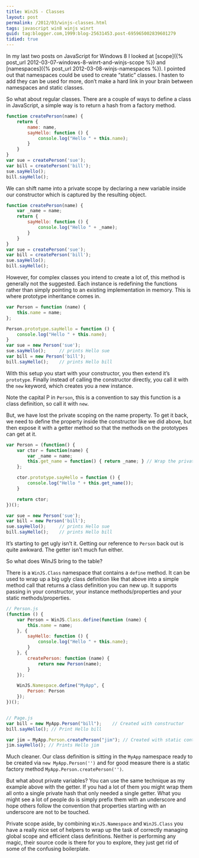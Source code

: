 ```yaml
---
title: WinJS - Classes
layout: post
permalink: /2012/03/winjs-classes.html
tags: javascript win8 winjs winrt
guid: tag:blogger.com,1999:blog-25631453.post-695965002839601279
tidied: true
---
```



In my last two posts on JavaScript for Windows 8 I looked at [scope]({% post_url 2012-03-07-windows-8-winrt-and-winjs-scope %}) and [namespaces]({% post_url 2012-03-08-winjs-namespaces %}). I pointed out that namespaces could be used to create “static” classes. I hasten to add they can be used for more, don’t make a hard link in your brain between namespaces and static classes.

So what about regular classes. There are a couple of ways to define a class in JavaScript, a simple way is to return a hash from a factory method.


```javascript
function createPerson(name) {
    return {
        name: name,
        sayHello: function () {
            console.log("Hello " + this.name);
        }
    }
}
var sue = createPerson('sue');
var bill = createPerson('bill');
sue.sayHello();
bill.sayHello();
```  

We can shift name into a private scope by declaring a new variable inside our constructor which is captured by the resulting object.


```javascript
function createPerson(name) {
    var _name = name;
    return {
        sayHello: function () {
            console.log("Hello " + _name);
        }
    }
}
var sue = createPerson('sue');
var bill = createPerson('bill');
sue.sayHello();
bill.sayHello();
```  

However, for complex classes you intend to create a lot of, this method is generally not the suggested. Each instance is redefining the functions rather than simply pointing to an existing implementation in memory. This is where prototype inheritance comes in.

```javascript
var Person = function (name) {
    this.name = name;
};

Person.prototype.sayHello = function () {
    console.log("Hello " + this.name);
}
var sue = new Person('sue');
sue.sayHello();     // prints Hello sue
var bill = new Person('bill');
bill.sayHello();    // prints Hello bill

```

With this setup you start with your constructor, you then extend it’s `prototype`. Finally instead of calling the constructor directly, you call it with the `new` keyword, which creates you a new instance.

Note the capital P in `Person`, this is a convention to say this function is a class definition, so call it with `new`.

But, we have lost the private scoping on the name property. To get it back, we need to define the property inside the constructor like we did above, but then expose it with a getter method so that the methods on the prototypes can get at it.

```javascript
var Person = (function() {
    var ctor = function(name) {
        var _name = name;
        this.get_name = function() { return _name; } // Wrap the private variable with a getter
    };

    ctor.prototype.sayHello = function () {
        console.log("Hello " + this.get_name());
    }

    return ctor;
})();

var sue = new Person('sue');
var bill = new Person('bill');
sue.sayHello();     // prints Hello sue
bill.sayHello();    // prints Hello bill

```  

It’s starting to get ugly isn’t it. Getting our reference to `Person` back out is quite awkward. The getter isn't much fun either.

So what does WinJS bring to the table?

There is a `WinJS.Class` namespace that contains a `define` method. It can be used to wrap up a big ugly class definition like that above into a simple method call that returns a class definition you can new up. It supports passing in your constructor, your instance methods/properties and your static methods/properties.

```javascript
// Person.js
(function () {
    var Person = WinJS.Class.define(function (name) {
        this.name = name;
    }, {
        sayHello: function () {
            console.log("Hello " + this.name);
        }
    }, {
        createPerson: function (name) {
            return new Person(name);
        }
    });

    WinJS.Namespace.define("MyApp", {
        Person: Person
    });
})();


// Page.js
var bill = new MyApp.Person("bill");    // Created with constructor
bill.sayHello(); // Print Hello bill

var jim = MyApp.Person.createPerson("jim"); // Created with static contructor
jim.sayHello(); // Prints Hello jim
```  
  

Much cleaner. Our class definition is sitting in the `MyApp` namespace ready to be created via `new MyApp.Person('')` and for good measure there is a static factory method `MyApp.Person.createPerson('')`.

But what about private variables? You can use the same technique as my example above with the getter. If you had a lot of them you might wrap them all onto a single private hash that only needed a single getter. What you might see a lot of people do is simply prefix them with an underscore and hope others follow the convention that properties starting with an underscore are not to be touched.

Private scope aside, by combining `WinJS.Namespace` and `WinJS.Class` you have a really nice set of helpers to wrap up the task of correctly managing global scope and efficient class definitions. Neither is performing any magic, their source code is there for you to explore, they just get rid of some of the confusing boilerplate.

